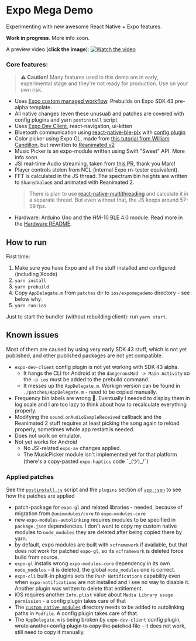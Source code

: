 # Expo Mega Demo

Experimenting with new awesome React Native + Expo features.

**Work in progress**. More info soon.

A preview video (**click the image**):
[![Watch the video](https://user-images.githubusercontent.com/278340/135893709-e7549883-8d16-4446-8f1d-ef0e4bae024c.jpg)](https://youtu.be/GIyyjOoqZ5Y)


### Core features:

> **⚠️ Caution!** Many features used in this demo are in early, experimental stage and they're not ready for production. Use on your own risk.

- Uses [Expo custom managed workflow](https://docs.expo.dev/workflow/customizing/). Prebuilds on Expo SDK 43 pre-alpha template.
- All native changes (even these unusual) and patches are covered with config plugins and yarn `postinstall` script.
- Uses [Expo Dev Client](https://docs.expo.dev/clients/introduction/), react-navigation, ui-kitten
- Bluetooth communication using [react-native-ble-plx](https://github.com/dotintent/react-native-ble-plx) with [config plugin](https://github.com/expo/config-plugins/tree/master/packages/react-native-ble-plx)
- Color picker using Expo GL, made from [this tutorial from William Candillon](https://www.youtube.com/watch?v=bAZhVl9YvB4), but rewritten to [Reanimated v2](https://github.com/software-mansion/react-native-reanimated)
- Music Picker is an expo-module written using Swift "Sweet" API. More info soon.
- JSI real-time Audio streaming, taken from [this PR](https://github.com/expo/expo/pull/13516), thank you Marc!
- Player controls stolen from NCL (internal Expo rn-tester equivalent).
- FFT is calculated in the JS thread. The spectrum bin heights are written to `SharedValue`s and animated with Reanimated 2.
  > There is plan to use [react-native-multithreading](https://github.com/mrousavy/react-native-multithreading) and calculate it in a separate thread. But even without that, the JS keeps around 57-59 fps.
- Hardware: Arduino Uno and the HM-10 BLE 4.0 module. Read more in the [Hardware README](./hardware/README.md).

## How to run

First time:

1. Make sure you have Expo and all the stuff installed and configured (including Xcode)
1. `yarn install`
1. `yarn prebuild`
1. Copy `AppDelegate.m` from `patches` dir to `ios/expomegademo` directory - see below why.
1. `yarn run:ios`

Just to start the bundler (without rebuilding client): run `yarn start`.

## Known issues

Most of them are caused by using very early SDK 43 stuff, which is not yet published, and other published packages are not yet compatible.

- `expo-dev-client` config plugin is not yet working with SDK 43 alpha.
  - It hangs the CLI for Android at the `dangerousMod -> Main Activity` so the `-p ios` must be added to the prebuild command.
  - It messes up the `AppDelegate.m`. Workign version can be found in `./patches/AppDelegate.m` - need to be copied manually.
- Frequency bin labels are wrong 🤷. Eventually I needed to display them in log scale and I am too lazy to think about how to recalculate everything properly.
- Modifying the `sound.onAudioSampleReceived` callback and the Reanimated 2 stuff requires at least picking the song again to reload properly, sometimes whole app restart is needed.
- Does not work on emulator.
- Not yet works for Android
  - No JSI-related `expo-av` changes applied.
  - The MusicPicker module isn't implemented yet for that platform (there's a copy-pasted `expo-haptics` code ¯\_(ツ)\_/¯)

### Applied patches

See the [`postinstall.js`](./postinstall.js) script and the `plugins` section of [`app.json`](./app.json) to see how the patches are applied

- patch-package for `expo-gl` and related libraries - needed, because of migration from `@unimodules/core` to `expo-modules-core`
- new `expo-modules-autolinking` requires modules to be specified in `package.json` dependencies. I don't want to copy my custom native modules to `node_modules` they are deleted after being copied there by yarn.
- by default, expo modules are built with `xcframework` if available, but that does not work for patched `expo-gl`, so its `xcframework` is deleted force build from source.
- `expo-gl` installs wrong `expo-modules-core` dependency in its own `node_modules` - it is deleted, the global `node_modules` one is correct.
- `expo-cli` built-in plugins sets the `Push Notifications` capability even when `expo-notifications` are not installed and I see no way to disable it. Another plugin was written to delete that entitlement.
- iOS requires another `Info.plist` value about `Media Library usage permission` - a config plugin takes care of that
- The [`custom_native_modules`](./custom_native_modules) directory needs to be added to autolinking paths in `Podfile`. A config plugin takes care of that.
- The `AppDelegate.m` is being broken by `expo-dev-client` config plugin, ~~wrote another config plugin to copy the patched file~~ - it does not work, still need to copy it manually.
